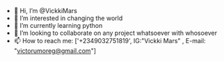 - 👋 Hi, I’m @VickkiMars
- 👀 I’m interested in changing the world
- 🌱 I’m currently learning python
- 💞️ I’m looking to collaborate on any project whatsoever with whosoever
- 📫 How to reach me: ['+2349032751819', IG:"Vickki Mars" , E-mail: "victorumoreg@gmail.com"]

<!---
VickkiMars/VickkiMars is a ✨ special ✨ repository because its `README.md` (this file) appears on your GitHub profile.
You can click the Preview link to take a look at your changes.
--->
